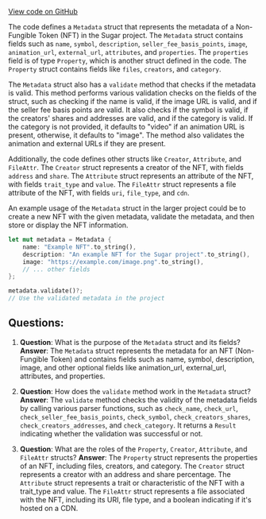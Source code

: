 [View code on GitHub](https://github.com/metaplex-foundation/sugar/src/validate/format.rs)

The code defines a `Metadata` struct that represents the metadata of a Non-Fungible Token (NFT) in the Sugar project. The `Metadata` struct contains fields such as `name`, `symbol`, `description`, `seller_fee_basis_points`, `image`, `animation_url`, `external_url`, `attributes`, and `properties`. The `properties` field is of type `Property`, which is another struct defined in the code. The `Property` struct contains fields like `files`, `creators`, and `category`.

The `Metadata` struct also has a `validate` method that checks if the metadata is valid. This method performs various validation checks on the fields of the struct, such as checking if the name is valid, if the image URL is valid, and if the seller fee basis points are valid. It also checks if the symbol is valid, if the creators' shares and addresses are valid, and if the category is valid. If the category is not provided, it defaults to "video" if an animation URL is present, otherwise, it defaults to "image". The method also validates the animation and external URLs if they are present.

Additionally, the code defines other structs like `Creator`, `Attribute`, and `FileAttr`. The `Creator` struct represents a creator of the NFT, with fields `address` and `share`. The `Attribute` struct represents an attribute of the NFT, with fields `trait_type` and `value`. The `FileAttr` struct represents a file attribute of the NFT, with fields `uri`, `file_type`, and `cdn`.

An example usage of the `Metadata` struct in the larger project could be to create a new NFT with the given metadata, validate the metadata, and then store or display the NFT information.

```rust
let mut metadata = Metadata {
    name: "Example NFT".to_string(),
    description: "An example NFT for the Sugar project".to_string(),
    image: "https://example.com/image.png".to_string(),
    // ... other fields
};

metadata.validate()?;
// Use the validated metadata in the project
```
## Questions: 
 1. **Question**: What is the purpose of the `Metadata` struct and its fields?
   **Answer**: The `Metadata` struct represents the metadata for an NFT (Non-Fungible Token) and contains fields such as name, symbol, description, image, and other optional fields like animation_url, external_url, attributes, and properties.

2. **Question**: How does the `validate` method work in the `Metadata` struct?
   **Answer**: The `validate` method checks the validity of the metadata fields by calling various parser functions, such as `check_name`, `check_url`, `check_seller_fee_basis_points`, `check_symbol`, `check_creators_shares`, `check_creators_addresses`, and `check_category`. It returns a `Result` indicating whether the validation was successful or not.

3. **Question**: What are the roles of the `Property`, `Creator`, `Attribute`, and `FileAttr` structs?
   **Answer**: The `Property` struct represents the properties of an NFT, including files, creators, and category. The `Creator` struct represents a creator with an address and share percentage. The `Attribute` struct represents a trait or characteristic of the NFT with a trait_type and value. The `FileAttr` struct represents a file associated with the NFT, including its URI, file type, and a boolean indicating if it's hosted on a CDN.